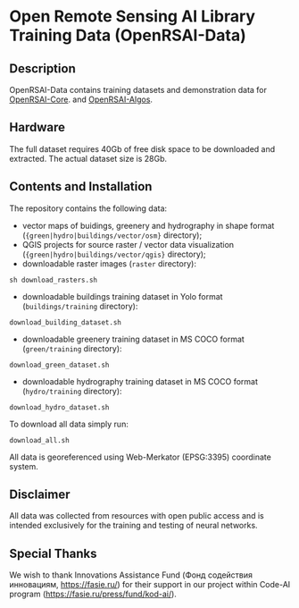 # Open Remote Sensing AI Library Training Data (OpenRSAI-Data)

## Description

OpenRSAI-Data contains training datasets and demonstration data for [OpenRSAI-Core](https://github.com/miron77s/open_rsai). and [OpenRSAI-Algos](https://github.com/miron77s/open_rsai_algos).

## Hardware

The full dataset requires 40Gb of free disk space to be downloaded and extracted. The actual dataset size is 28Gb.

## Contents and Installation

The repository contains the following data:
- vector maps of buidings, greenery and hydrography in shape format (`{green|hydro|buildings/vector/osm}` directory);
- QGIS projects for source raster / vector data visualization (`{green|hydro|buildings/vector/qgis}` directory);
- downloadable raster images (`raster` directory):
```
sh download_rasters.sh
```
- downloadable buildings training dataset in Yolo format (`buildings/training` directory):
```
download_building_dataset.sh
```
- downloadable greenery training dataset in MS COCO format (`green/training` directory):
```
download_green_dataset.sh
```
- downloadable hydrography training dataset in MS COCO format (`hydro/training` directory):
```
download_hydro_dataset.sh
```

To download all data simply run:
```
download_all.sh
```

All data is georeferenced using Web-Merkator (EPSG:3395) coordinate system.

## Disclaimer

All data was collected from resources with open public access and is intended exclusively for the training and testing of neural networks.

## Special Thanks

We wish to thank Innovations Assistance Fund (Фонд содействия инновациям, https://fasie.ru/)
for their support in our project within Code-AI program (https://fasie.ru/press/fund/kod-ai/).
